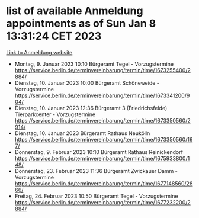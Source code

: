 # list of available Anmeldung appointments as of Sun Jan  8 13:31:24 CET 2023
[Link to Anmeldung website](https://service.berlin.de/terminvereinbarung/termin/tag.php?termin=0&anliegen[]=120686&dienstleisterlist=122210,122217,327316,122219,327312,122227,327314,122231,327346,122243,327348,122252,329742,122260,329745,122262,329748,122254,329751,122271,327278,122273,327274,122277,327276,330436,122280,327294,122282,327290,122284,327292,327539,122291,327270,122285,327266,122286,327264,122296,327268,150230,329760,122301,327282,122297,327286,122294,327284,122312,329763,122314,329775,122304,327330,122311,327334,122309,327332,122281,327352,122279,329772,122276,327324,122274,327326,122267,329766,122246,327318,122251,327320,122257,327322,122208,327298,122226,327300,121362,121364&herkunft=http%3A%2F%2Fservice.berlin.de%2Fdienstleistung%2F120686%2F)
- Montag, 9. Januar 2023 10:10 Bürgeramt Tegel - Vorzugstermine https://service.berlin.de/terminvereinbarung/termin/time/1673255400/2884/
- Dienstag, 10. Januar 2023 10:00 Bürgeramt Schöneweide - Vorzugstermine https://service.berlin.de/terminvereinbarung/termin/time/1673341200/904/
- Dienstag, 10. Januar 2023 12:36 Bürgeramt 3 (Friedrichsfelde) Tierparkcenter - Vorzugstermine https://service.berlin.de/terminvereinbarung/termin/time/1673350560/2914/
- Dienstag, 10. Januar 2023  Bürgeramt Rathaus Neukölln https://service.berlin.de/terminvereinbarung/termin/time/1673350560/167/
- Donnerstag, 9. Februar 2023 10:10 Bürgeramt Rathaus Reinickendorf https://service.berlin.de/terminvereinbarung/termin/time/1675933800/148/
- Donnerstag, 23. Februar 2023 11:36 Bürgeramt Zwickauer Damm - Vorzugstermine https://service.berlin.de/terminvereinbarung/termin/time/1677148560/2866/
- Freitag, 24. Februar 2023 10:50 Bürgeramt Tegel - Vorzugstermine https://service.berlin.de/terminvereinbarung/termin/time/1677232200/2884/
